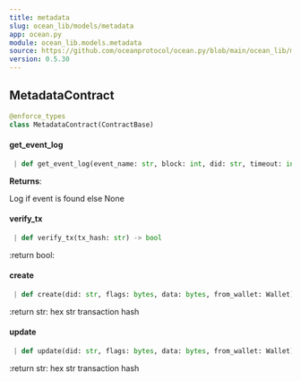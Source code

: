 ```yaml
---
title: metadata
slug: ocean_lib/models/metadata
app: ocean.py
module: ocean_lib.models.metadata
source: https://github.com/oceanprotocol/ocean.py/blob/main/ocean_lib/models/metadata.py
version: 0.5.30
---
```

## MetadataContract

```python
@enforce_types
class MetadataContract(ContractBase)
```

#### get\_event\_log

```python
 | def get_event_log(event_name: str, block: int, did: str, timeout: int = 45) -> Optional[AttributeDict]
```

**Returns**:

Log if event is found else None

#### verify\_tx

```python
 | def verify_tx(tx_hash: str) -> bool
```

:return bool:

#### create

```python
 | def create(did: str, flags: bytes, data: bytes, from_wallet: Wallet) -> str
```

:return str: hex str transaction hash

#### update

```python
 | def update(did: str, flags: bytes, data: bytes, from_wallet: Wallet) -> str
```

:return str: hex str transaction hash

